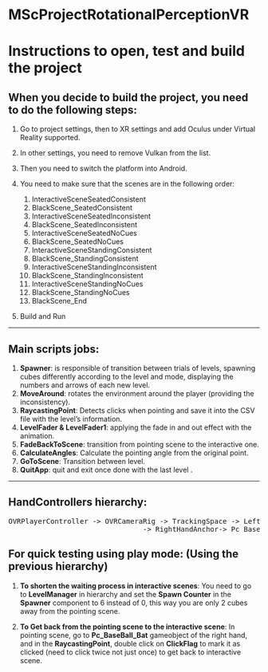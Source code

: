 # MScProjectRotationalPerceptionVR
# Instructions to open, test and build the project

## When you decide to build the project, you need to do the following steps: 
1.  Go to project settings, then to XR settings and add Oculus under Virtual Reality supported.
2.	In other settings, you need to remove Vulkan from the list.
3.	Then you need to switch the platform into Android.
4.	You need to make sure that the scenes are in the following order:
    1.	InteractiveSceneSeatedConsistent 	
    2.	BlackScene_SeatedConsistent
    3.	InteractiveSceneSeatedInconsistent
    4.	BlackScene_SeatedInconsistent
    5.	InteractiveSceneSeatedNoCues
    6.	BlackScene_SeatedNoCues
    7.	InteractiveSceneStandingConsistent 	
    8.	BlackScene_StandingConsistent
    9.	InteractiveSceneStandingInconsistent
    10.	BlackScene_StandingInconsistent
    11.	InteractiveSceneStandingNoCues
    12.	BlackScene_StandingNoCues
    13.	BlackScene_End
    
5. Build and Run

---

## Main scripts jobs:
1.	**Spawner**: is responsible of transition between trials of levels, spawning cubes differently according to the level and mode, displaying the numbers and arrows of 				each new level.
2.	**MoveAround**: rotates the environment around the player (providing the inconsistency).
3.	**RaycastingPoint**: Detects clicks when pointing and save it into the CSV file with the level’s information.
4.	**LevelFader & LevelFader1**: applying the fade in and out effect with the animation.
5.	**FadeBackToScene**: transition from pointing scene to the interactive one.
6.	**CalculateAngles**: Calculate the pointing angle from the original point.
7.	**GoToScene**: Transition between level.
8.	**QuitApp**: quit and exit once done with the last level .

---

## HandControllers hierarchy:	
<pre>
OVRPlayerController -> OVRCameraRig -> TrackingSpace -> LeftHandAnchor-> Pc_BaseBall_Bat
 					            -> RightHandAnchor-> Pc_BaseBall_Bat
</pre>

## For quick testing using play mode: (Using the previous hierarchy)

1.	**To shorten the waiting process in interactive scenes**: You need to go to **LevelManager** in hierarchy and set the **Spawn Counter** in the **Spawner** component to 6 instead of 0, this way you are only 2 cubes away from the pointing scene.

2.	**To Get back from the pointing scene to the interactive scene**: In pointing scene, go to **Pc_BaseBall_Bat** gameobject of the right hand, and in the **RaycastingPoint**, double click on **ClickFlag** to mark it as clicked (need to click twice not just once) to get back to interactive scene.
